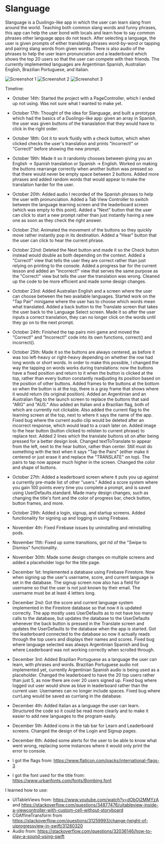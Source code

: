 # Slanguage

Slanguage is a Duolingo-like app in which the user can learn slang from around the world. Teaching both common slang words and funny phrases, this app can help the user bond with locals and learn how to say common phrases other language apps do not teach. After selecting a language, the user is given prompts of either translating phrases word-by-word or tapping and pairing slang words from given words. There is also audio of the phrases to help the user learn pronunciation and a leaderboard which shows the top 20 users so that the user can compete with their friends. The currently implemented languages are Argentinian Spanish, Australian English, Brazilian Portuguese, and Italian.


![Screenshot 1](https://i.imgur.com/iSKhA7E.png) ![Screenshot 2](https://i.imgur.com/9TKjqlS.png) ![Screenshot 3](https://i.imgur.com/GV4E2wW.png)


Timeline:
- October 14th: Started the project with a PageController, which I ended up not using. Was not sure what I wanted to make yet.
- October 17th: Thought of the idea for Slanguage, and built a prototype which had the basics of a Duolingo-like app: given an array in Spanish, the user was given buttons of the tranaslation that they would have to click in the right order.
- October 18th: Got it to work fluidly with a check button, which when clicked checks the user's translation and prints "Incorrect!" or "Correct!" before showing the new prompt.
- October 19th: Made it so it randomly chooses between giving you an English -> Spanish translation or Spanish -> English. Worked on making the buttons rearrange correctly when another button was pressed so that there would never be empty space between 2 buttons. Added more phrases and added random words that would appear to make the translation harder for the user.
- October 20th: Added audio I recorded of the Spanish phrases to help the user with pronunciation. Added a Tab View Controller to switch between the language learning screen and the leaderboard screen (which was empty to this point). Added a "Next" button that the user can click to start a new prompt rather than just instantly having a new one as soon as they check the right answer.
- October 21st: Animated the movement of the buttons so they quickly move rather instantly pop in its destination. Added a "Hear" button that the user can click to hear the current phrase.
- October 22nd: Deleted the Next button and made it so the Check button instead would double as both depending on the context. Added a "Correct!" view that tells the user they are correct rather than just relying on printing to the console. Added a progress bar for the current lesson and added an "Incorrect!" view that serves the same purpose as the "Correct!" view but tells the user the translation was wrong. Cleaned up the code to be more efficient and made some design changes.
- October 23rd: Added Australian English and a screen where the user can choose between the two available languages. Started work on the "Tap Pair" minigame where the user has to choose which words mean what translated. Added a back button to the Translate screen that takes the user back to the Language Select screen. Made it so after the user inputs a correct translation, they can no longer click on the words until they go on to the next prompt.
- October 24th: Finished the tap pairs mini game and moved the "Correct!" and "Incorrect!" code into its own functions, correct() and incorrect().
- October 25th: Made it so the buttons are always centered, as before it was too left-heavy or right-heavy depending on whether the row had long words or short words. In order to make this possible, I changed the way the tapping on words works during translations: now the buttons have a fixed position and return to it when the button is clicked at the top, rather than every button constantly readjusting its position based on the position of other buttons. Added frames to the buttons at the bottom so when the button is at the top, there is a gray frame that shows where it would return (its original position). Added an Argentinian and an Australian flag to the launch screen to replace the buttons that said "ARG" and "AUS." Also added an Italian and a Brazilian flag, both of which are currently not clickable. Also added the current flag to the learning screen at the top, next to where it says the name of the app. Fixed bug where the current audio clip would be deleted after an incorrect response, which would lead to a crash later on. Added image to the hear button (button clicked to relisten to current phrase) to replace text. Added 2 lines which the translate buttons sit on after being pressed for a better design look. Changed textToTranslate to appear from the left, next to the hear button, rather than center. Still must do something with the text when it says "Tap the Pairs" (either make it centered or just erase it and replace the "TRANSLATE" on top). The pairs to tap now appear much higher in the screen. Changed the color and shape of buttons.
- October 27th: Added a leaderboard screen where it puts you up against a currently pre-made list of other "users." Added a score system where you gain 100 points every time you complete a prompt, and is saved using UserDefaults.standard. Made many design changes, such as changing the title's font and the color of progress bar, check button, button frames, and more.
- October 29th: Added a login, signup, and startup screens. Added functionality for signing up and logging in using Firebase.
- November 4th: Fixed Firebase issues by uninstalling and reinstalling pods.
- November 11th: Fixed up some transitions, got rid of the "Swipe to Dismiss" functionality.
- November 30th: Made some design changes on multiple screens and added a placeholder logo for the title page.
- December 1st: Implemented a database using Firebase Firestore. Now when signing up the user's username, score, and current language is set in the database. The signup screen now also has a field for username so that the user is not just known by their email. The username must be at least 4 letters long.
- December 2nd: Got the score and current language system implemented in the Firestore database so that now it is updated correctly. The app mostly uses UserDefaults as to not have too many calls to the database, but updates the database to the UserDefaults whenever the back button is pressed in the Translate screen and updates the UserDefaults to the database when the app is started. Got the leaderboard connected to the database so now it actually reads through the top users and displays their names and scores. Fixed bug where language selected was always Argentinian Spanish and bug where Leaderboard was not working correctly when scrolled through.
- December 3rd: Added Brazilian Portuguese as a language the user can learn, with phrases and words. Brazilian Portuguese audio not implemented yet, currently Argentinian Spanish audio is being used as a placeholder.
Changed the leaderboard to have the 20 top users rather than just 5, as now there are over 20 users signed up. Fixed bug where logged out user would show as blue in leaderboard rather than the current user.
Usernames can no longer include spaces.
Fixed bug where currLang would be saved as currlang in the database.
- December 4th: Added Italian as a language the user can learn. Structured the code so it could be read more clearly and to make it easier to add new languages to the program easily.
- December 5th: Added icons in the tab bar for Learn and Leaderboard screens. Changed the design of the Login and Signup pages.
- December 6th: Added some alerts for the user to be able to know what went wrong, replacing some instances where it would only print the error to console.




- I got the flags from: https://www.flaticon.com/packs/international-flags-3
- I got the font used for the title from: https://www.urbanfonts.com/fonts/Bombing.font


I learned how to use:
- UITableViews from: https://www.youtube.com/watch?v=dObOj2MMYzA and https://stackoverflow.com/questions/34877476/uitableview-inside-a-viewcontroller-with-custom-cell-without-storyboard
- CGAffineTransform from https://stackoverflow.com/questions/31259993/change-height-of-uiprogressview-in-swift/31260320
- Audio from: https://stackoverflow.com/questions/32036146/how-to-play-a-sound-using-swift
